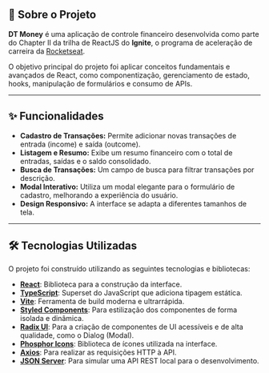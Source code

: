 ## 📄 Sobre o Projeto

**DT Money** é uma aplicação de controle financeiro desenvolvida como parte do Chapter II da trilha de ReactJS do **Ignite**, o programa de aceleração de carreira da [Rocketseat](https://www.rocketseat.com.br/).

O objetivo principal do projeto foi aplicar conceitos fundamentais e avançados de React, como componentização, gerenciamento de estado, hooks, manipulação de formulários e consumo de APIs.

---

## ✨ Funcionalidades

-   **Cadastro de Transações:** Permite adicionar novas transações de entrada (income) e saída (outcome).
-   **Listagem e Resumo:** Exibe um resumo financeiro com o total de entradas, saídas e o saldo consolidado.
-   **Busca de Transações:** Um campo de busca para filtrar transações por descrição.
-   **Modal Interativo:** Utiliza um modal elegante para o formulário de cadastro, melhorando a experiência do usuário.
-   **Design Responsivo:** A interface se adapta a diferentes tamanhos de tela.

---

## 🛠️ Tecnologias Utilizadas

O projeto foi construído utilizando as seguintes tecnologias e bibliotecas:

-   **[React](https://reactjs.org/)**: Biblioteca para a construção da interface.
-   **[TypeScript](https://www.typescriptlang.org/)**: Superset do JavaScript que adiciona tipagem estática.
-   **[Vite](https://vitejs.dev/)**: Ferramenta de build moderna e ultrarrápida.
-   **[Styled Components](https://styled-components.com/)**: Para estilização dos componentes de forma isolada e dinâmica.
-   **[Radix UI](https://www.radix-ui.com/)**: Para a criação de componentes de UI acessíveis e de alta qualidade, como o Dialog (Modal).
-   **[Phosphor Icons](https://phosphoricons.com/)**: Biblioteca de ícones utilizada na interface.
-   **[Axios](https://axios-http.com/)**: Para realizar as requisições HTTP à API.
-   **[JSON Server](https://github.com/typicode/json-server)**: Para simular uma API REST local para o desenvolvimento.
